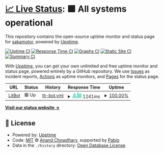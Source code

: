 # [📈 Live Status](https://e6nlaq.github.io/litbot-uptime): <!--live status--> **🟩 All systems operational**

This repository contains the open-source uptime monitor and status page for [sakamotor](https://e6nlaq.github.io/), powered by [Upptime](https://github.com/upptime/upptime).

[![Uptime CI](https://github.com/e6nlaq/litbot-uptime/workflows/Uptime%20CI/badge.svg)](https://github.com/e6nlaq/litbot-uptime/actions?query=workflow%3A%22Uptime+CI%22)
[![Response Time CI](https://github.com/e6nlaq/litbot-uptime/workflows/Response%20Time%20CI/badge.svg)](https://github.com/e6nlaq/litbot-uptime/actions?query=workflow%3A%22Response+Time+CI%22)
[![Graphs CI](https://github.com/e6nlaq/litbot-uptime/workflows/Graphs%20CI/badge.svg)](https://github.com/e6nlaq/litbot-uptime/actions?query=workflow%3A%22Graphs+CI%22)
[![Static Site CI](https://github.com/e6nlaq/litbot-uptime/workflows/Static%20Site%20CI/badge.svg)](https://github.com/e6nlaq/litbot-uptime/actions?query=workflow%3A%22Static+Site+CI%22)
[![Summary CI](https://github.com/e6nlaq/litbot-uptime/workflows/Summary%20CI/badge.svg)](https://github.com/e6nlaq/litbot-uptime/actions?query=workflow%3A%22Summary+CI%22)

With [Upptime](https://upptime.js.org), you can get your own unlimited and free uptime monitor and status page, powered entirely by a GitHub repository. We use [Issues](https://github.com/e6nlaq/litbot-uptime/issues) as incident reports, [Actions](https://github.com/e6nlaq/litbot-uptime/actions) as uptime monitors, and [Pages](https://e6nlaq.github.io/litbot-uptime) for the status page.

<!--start: status pages-->
<!-- This summary is generated by Upptime (https://github.com/upptime/upptime) -->
<!-- Do not edit this manually, your changes will be overwritten -->
<!-- prettier-ignore -->
| URL | Status | History | Response Time | Uptime |
| --- | ------ | ------- | ------------- | ------ |
| <img alt="" src="https://icons.duckduckgo.com/ip3/litbot.vercel.app.ico" height="13"> [LitBot](https://litbot.vercel.app/) | 🟩 Up | [lit-bot.yml](https://github.com/e6nlaq/litbot-uptime/commits/HEAD/history/lit-bot.yml) | <details><summary><img alt="Response time graph" src="./graphs/lit-bot/response-time-week.png" height="20"> 1241ms</summary><br><a href="https://e6nlaq.github.io/litbot-uptime/history/lit-bot"><img alt="Response time 1176" src="https://img.shields.io/endpoint?url=https%3A%2F%2Fraw.githubusercontent.com%2Fe6nlaq%2Flitbot-uptime%2FHEAD%2Fapi%2Flit-bot%2Fresponse-time.json"></a><br><a href="https://e6nlaq.github.io/litbot-uptime/history/lit-bot"><img alt="24-hour response time 1388" src="https://img.shields.io/endpoint?url=https%3A%2F%2Fraw.githubusercontent.com%2Fe6nlaq%2Flitbot-uptime%2FHEAD%2Fapi%2Flit-bot%2Fresponse-time-day.json"></a><br><a href="https://e6nlaq.github.io/litbot-uptime/history/lit-bot"><img alt="7-day response time 1241" src="https://img.shields.io/endpoint?url=https%3A%2F%2Fraw.githubusercontent.com%2Fe6nlaq%2Flitbot-uptime%2FHEAD%2Fapi%2Flit-bot%2Fresponse-time-week.json"></a><br><a href="https://e6nlaq.github.io/litbot-uptime/history/lit-bot"><img alt="30-day response time 1253" src="https://img.shields.io/endpoint?url=https%3A%2F%2Fraw.githubusercontent.com%2Fe6nlaq%2Flitbot-uptime%2FHEAD%2Fapi%2Flit-bot%2Fresponse-time-month.json"></a><br><a href="https://e6nlaq.github.io/litbot-uptime/history/lit-bot"><img alt="1-year response time 1176" src="https://img.shields.io/endpoint?url=https%3A%2F%2Fraw.githubusercontent.com%2Fe6nlaq%2Flitbot-uptime%2FHEAD%2Fapi%2Flit-bot%2Fresponse-time-year.json"></a></details> | <details><summary><a href="https://e6nlaq.github.io/litbot-uptime/history/lit-bot">100.00%</a></summary><a href="https://e6nlaq.github.io/litbot-uptime/history/lit-bot"><img alt="All-time uptime 100.00%" src="https://img.shields.io/endpoint?url=https%3A%2F%2Fraw.githubusercontent.com%2Fe6nlaq%2Flitbot-uptime%2FHEAD%2Fapi%2Flit-bot%2Fuptime.json"></a><br><a href="https://e6nlaq.github.io/litbot-uptime/history/lit-bot"><img alt="24-hour uptime 100.00%" src="https://img.shields.io/endpoint?url=https%3A%2F%2Fraw.githubusercontent.com%2Fe6nlaq%2Flitbot-uptime%2FHEAD%2Fapi%2Flit-bot%2Fuptime-day.json"></a><br><a href="https://e6nlaq.github.io/litbot-uptime/history/lit-bot"><img alt="7-day uptime 100.00%" src="https://img.shields.io/endpoint?url=https%3A%2F%2Fraw.githubusercontent.com%2Fe6nlaq%2Flitbot-uptime%2FHEAD%2Fapi%2Flit-bot%2Fuptime-week.json"></a><br><a href="https://e6nlaq.github.io/litbot-uptime/history/lit-bot"><img alt="30-day uptime 100.00%" src="https://img.shields.io/endpoint?url=https%3A%2F%2Fraw.githubusercontent.com%2Fe6nlaq%2Flitbot-uptime%2FHEAD%2Fapi%2Flit-bot%2Fuptime-month.json"></a><br><a href="https://e6nlaq.github.io/litbot-uptime/history/lit-bot"><img alt="1-year uptime 100.00%" src="https://img.shields.io/endpoint?url=https%3A%2F%2Fraw.githubusercontent.com%2Fe6nlaq%2Flitbot-uptime%2FHEAD%2Fapi%2Flit-bot%2Fuptime-year.json"></a></details>

<!--end: status pages-->

[**Visit our status website →**](https://e6nlaq.github.io/litbot-uptime)

## 📄 License

- Powered by: [Upptime](https://github.com/upptime/upptime)
- Code: [MIT](./LICENSE) © [Anand Chowdhary](https://anandchowdhary.com), supported by [Pabio](https://pabio.com)
- Data in the `./history` directory: [Open Database License](https://opendatacommons.org/licenses/odbl/1-0/)
